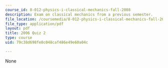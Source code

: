 ```yaml
---
course_id: 8-012-physics-i-classical-mechanics-fall-2008
description: Exam on classical mechanics from a previous semester.
file_location: /coursemedia/8-012-physics-i-classical-mechanics-fall-2008/79c38d698fe0c048caf486e49e60a04c_quiz3_pract.pdf
file_type: application/pdf
layout: pdf
title: 2006 Quiz 2
type: course
uid: 79c38d698fe0c048caf486e49e60a04c

---
```

None